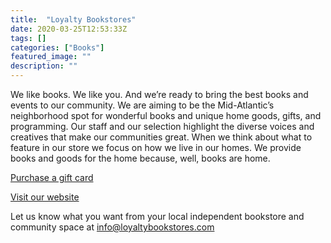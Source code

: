 ```yaml
---
title:  "Loyalty Bookstores"
date: 2020-03-25T12:53:33Z
tags: []
categories: ["Books"]
featured_image: ""
description: ""
---
```


We like books. We like you. And we’re ready to bring the best books and events to our community. We are aiming to be the Mid-Atlantic’s neighborhood spot for wonderful books and unique home goods, gifts, and programming. Our staff and our selection highlight the diverse voices and creatives that make our communities great. When we think about what to feature in our store we focus on how we live in our homes. We provide books and goods for the home because, well, books are home.

[Purchase a gift card](https://www.facebook.com/flx/warn/?u=https%3A%2F%2Fwww.loyaltybookstores.com%2Floyalty-gift-card%3Ffbclid%3DIwAR2hv6kCtUSMlbhTbnLeELebBmOm5l_XlzUBqCiilUfEpze8KF5GLtAbfTw&h=AT0yH9nV3nmsXter3jut72Z1N8KhrJrlD3g_VgV4tSHsM8s1fR24rGxjhpyMsbQcHDUSvYWYaJ4HSn0KM6iddt6P2OkaOehI9pUwNVY1wW2pCmFRYiBdlUEasVzCfSVrHi_WhQ)

[Visit our website](https://www.loyaltybookstores.com/about-loyalty)


Let us know what you want from your local independent bookstore and community space at info@loyaltybookstores.com 